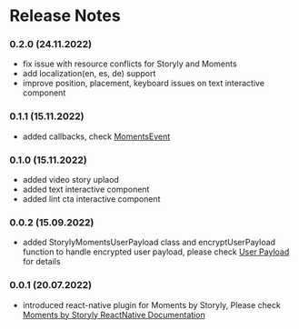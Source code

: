 # Release Notes
### 0.2.0 (24.11.2022)
* fix issue with resource conflicts for Storyly and Moments
* add localization(en, es, de) support
* improve position, placement, keyboard issues on text interactive component

### 0.1.1 (15.11.2022)
* added callbacks, check [MomentsEvent](https://github.com/Netvent/storyly-mobile/blob/master/moments/react-native/storyly-moments-react-native/src/index.tsx#L87)

### 0.1.0 (15.11.2022)
* added video story uplaod
* added text interactive component
* added lint cta interactive component

### 0.0.2 (15.09.2022)
* added StorylyMomentsUserPayload class and encryptUserPayload function to handle encrypted user payload, please check [User Payload](https://integration.storyly.io/moments-react-native/user-payload.html) for details

### 0.0.1 (20.07.2022)
* introduced react-native plugin for Moments by Storyly, Please check [Moments by Storyly ReactNative Documentation](https://integration.storyly.io/moments-react-native/quick-start.html)